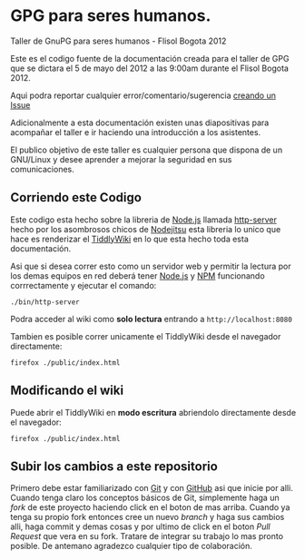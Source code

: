 GPG para seres humanos.
=========

Taller de GnuPG para seres humanos - Flisol Bogota 2012

Este es el codigo fuente de la documentación creada para el taller de GPG que se dictara el 5 de mayo del 2012 a las 9:00am durante el Flisol Bogota 2012.

Aqui podra reportar cualquier error/comentario/sugerencia [creando un Issue](https://github.com/cronopio/tallergpg/issues)

Adicionalmente a esta documentación existen unas diapositivas para acompañar el taller e ir haciendo una introducción a los asistentes.

El publico objetivo de este taller es cualquier persona que dispona de un GNU/Linux y desee aprender a mejorar la seguridad en sus comunicaciones.

Corriendo este Codigo
---------------------
Este codigo esta hecho sobre la libreria de [Node.js](http://nodejs.org/) llamada [http-server](https://github.com/nodeapps/http-server) hecho por los asombrosos chicos de [Nodejitsu](http://www.nodejitsu.com/) esta libreria lo unico que hace es renderizar el [TiddlyWiki](http://tiddlywiki.com/) en lo que esta hecho toda esta documentación.

Asi que si desea correr esto como un servidor web y permitir la lectura por los demas equipos en red deberá tener [Node.js](http://nodejs.org/) y [NPM](http://npmjs.org/) funcionando corrrectamente y ejecutar el comando:

```
./bin/http-server
```
Podra acceder al wiki como **solo lectura** entrando a ```http://localhost:8080```

Tambien es posible correr unicamente el TiddlyWiki desde el navegador directamente:
```
firefox ./public/index.html
```

Modificando el wiki
-------------------
Puede abrir el TiddlyWiki en **modo escritura** abriendolo directamente desde el navegador:
```
firefox ./public/index.html
```

Subir los cambios a este repositorio
------------------------------------
Primero debe estar familiarizado con [Git](http://git-scm.com/) y con [GitHub](https://github.com) asi que inicie por alli.
Cuando tenga claro los conceptos básicos de Git, simplemente haga un *fork* de este proyecto haciendo click en el boton de mas arriba.
Cuando ya tenga su propio fork entonces cree un nuevo *branch* y haga sus cambios alli, haga commit y demas cosas y por ultimo de click en el boton *Pull Request* que vera en su fork.
Tratare de integrar su trabajo lo mas pronto posible.
De antemano agradezco cualquier tipo de colaboración.
